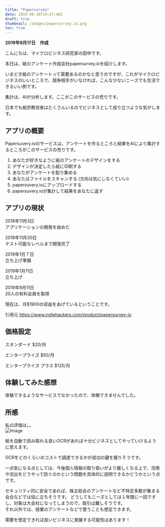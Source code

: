 ```yaml
---
title: "Papersurvey"
date: 2019-09-16T14:27:40Z
draft: true
thumbnail: /images/papersurvey.io.png
toc: true
---
```


**2019年9月17日　作成**

こんにちは、マイクロビジネス研究家の田中です。  

本日は、紙のアンケート作成会社papersurvey.ioを紹介します。  

いまどき紙のアンケートって需要あるのかなと思うのですが、これがマイクロビジネスのいいところで、競争相手がいなければ、こんな少ないニーズでも生活できるいい例です。

集計は、AIが分析します。ここがこのサービスの売りです。

日本でも紙宗教信者はたくさんいるのでビジネスとして成り立つような気がします。

## アプリの概要

Papersuvery.ioのサービスは、アンケートを作るところと結果をAIにより集計するところがこのサービスの売りです。

1. あなたが好きなように紙のアンケートのデザインをする
2. デザインが決定したら紙に印刷する
3. あなたがアンケートを配り集める
4. あなたはファイルをスキャンする
   (方向は気にしなくていい)
5. papersuvery.ioにアップロードする
6. papersuvery.ioが集計して結果をあなたに返す

## アプリの現状

2018年11月3日　  
アプリケーションの開発を始めた  

2018年11月30日   
テスト可能なレベルまで開発完了  

2019年1月７日　   
立ち上げ準備  

2019年1月11日  
立ち上げ  

2019年9月11日  
20人の有料会員を取得  

現在は、月$1900の収益をあげているということです。

引用元
https://www.indiehackers.com/product/papersurvey-io

## 価格設定

スタンダード
$20/月

エンタープライズ
$50/月

エンタープライズ プラス
$125/月

## 体験してみた感想

体験できるようなサービスでなかったので、体験できませんでした。

## 所感

私の評価は。。  
![Image](/images/Star3.png)

紙を自動で読み取れる良いOCRがあれば十分ビジネスとしてやっていけるように思えます。  

OCRをどのくらいのコストで調達できるかが成功の鍵を握りそうです。

一点気になる点としては、今後個人情報の取り扱いがより厳しくなる上で、流用や流出をどうやって防ぐのかという問題を具体的に説明できるかどうかという点です。

セキュリティ的に安全であれば、株主総会のアンケートなど不特定多数が集まる会合などでは役に立ちそうです。
どうしてもニーズとしては１年間に一回ですし、対象は大会社になってしまうので、取引は難しそうです。  
それ以外では、授業のアンケートなどで使うことも想定できます。  

需要を想定できれば良いビジネスに発展する可能性はあります！



